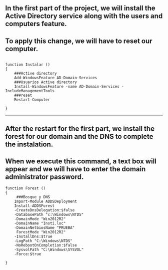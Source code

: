 ## In the first part of the project, we will install the Active Directory service along with the users and computers feature.
## To apply this change, we will have to reset our computer.

```

function Instalar ()
{
    ###Active directory
    Add-WindowsFeature AD-Domain-Services
    ###Usuarios Active directory
    Install-WindowsFeature -name AD-Domain-Services -IncludeManagementTools
    ###reset
    Restart-Computer
   
}

```
---

## After the restart for the first part, we install the forest for our domain and the DNS to complete the instalation.
## When we execute this command, a text box will appear and we will have to enter the domain administrator password.

```
function Forest ()
{
     ###Bosque y DNS
    Import-Module ADDSDeployment
    Install-ADDSForest
    -CreateDnsDelegation:$false
    -DatabasePath "c:\Windows\NTDS"
    -DomainMode "Win2012R2"
    -DomainName "Insti.loc"
    -DomainNetbiosName "PRUEBA"
     ForestMode "Win2012R2"
    -InstallDns:$true
    -LogPath "C:\Windows\NTDS"
    -NoRebootOnCompletion:$false
    -SysvolPath "C:\Windows\SYSVOL"
    -Force:$true
  
}
```
